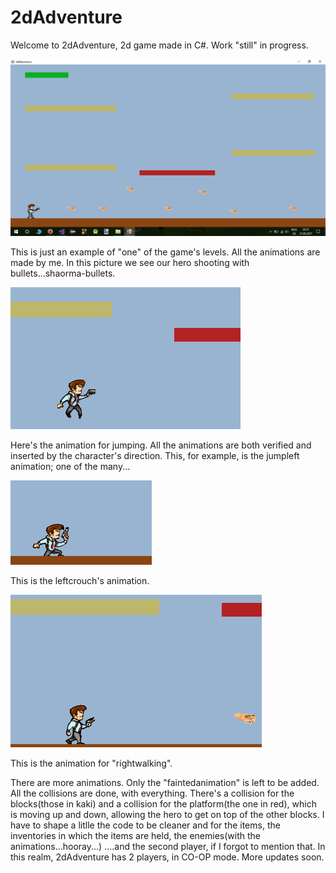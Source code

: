# 2dAdventure

Welcome to 2dAdventure, 2d game made in C#. Work "still" in progress.

![Screenshot]( 	Screenshot_1.png)

This is just an example of "one" of the game's levels.
All the animations are made by me. In this picture we see our hero shooting with bullets...shaorma-bullets.

![Screenshot]( 	Screenshot_2.png)

Here's the animation for jumping. All the animations are both verified and inserted by the character's direction. This, for example, is the jumpleft animation; one of the many...

![Screenshot]( 	Screenshot_3.png)

This is the leftcrouch's animation.

![Screenshot]( 	Screenshot_4.png)

This is the animation for "rightwalking".

There are more animations. Only the "faintedanimation" is left to be added. All the collisions are done, with everything. There's a collision for the blocks(those in kaki) and a collision for the platform(the one in red), which is moving up and down, allowing the hero to get on top of the other blocks. I have to shape a litlle the code to be cleaner and for the items, the inventories in which the items are held, the enemies(with the animations...hooray...) ....and the second player, if I forgot to mention that. 
In this realm, 2dAdventure has 2 players, in CO-OP mode.
More updates soon.
